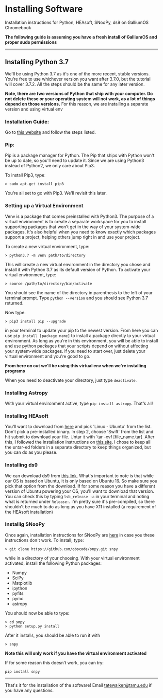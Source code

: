 # Installing Software
Installation instructions for Python, HEAsoft, SNooPy, ds9 on GalliumOS Chromebook

**The following guide is assuming you have a fresh install of GalliumOS and proper sudo permissions**
___
## Installing Python 3.7
We'll be using Python 3.7 as it's one of the more recent, stable versions. You're free to use whichever version you want after 3.7.0, but the tutorial will cover 3.7.2. All the steps should be the same for any later version.

**Note, there are two versions of Python that ship with your computer. Do not delete these or your operating system will not work, as a lot of things depend on those versions.** For this reason, we are installing a separate version and using virtual env

### Installation Guide:
Go to [this website](https://tecadmin.net/install-python-3-7-on-ubuntu-linuxmint/) and follow the steps listed.
### Pip:
Pip is a package manager for Python. The Pip that ships with Python won't be up to date, so you'll need to update it. Since we are using Python3 instead of Python2, we only care about Pip3. 

To install Pip3, type: 
```
> sudo apt-get install pip3
```
You're all set to go with Pip3. We'll revisit this later.

### Setting up a Virtual Environment
Venv is a package that comes preinstalled with Python3. The purpose of a virtual environment is to create a separate workspace for you to install supporting packages that won't get in the way of your system-wide packages. It's also helpful when you need to know exactly which packages support a project, helping others jump right in and use your project.

To create a new virtual environment, type:
```
> python3.7 -m venv path/to/directory
```
This will create a new virtual environment in the directory you chose and install it with Python 3.7 as its default version of Python. To activate your virtual environment, type:
```
> source /path/to/directory/bin/activate
```
You should see the name of the directory in parenthesis to the left of your terminal prompt. Type `python --version` and you should see Python 3.7 returned.

Now type:
```
> pip3 install pip --upgrade
```
in your terminal to update your pip to the newest version. From here you can use `pip install [package name]` to install a package directly to your virtual environment. As long as you're in this environment, you will be able to install and use python packages that your scripts depend on without affecting your system-wide packages. If you need to start over, just delete your virtual environment and you're good to go.

**From here on out we'll be using this virtual env when we're installing programs**

When you need to deactivate your directory, just type `deactivate`.

### Installing Astropy
With your virtual environment active, type `pip install astropy`.
That's all!
### Installing HEAsoft
You'll want to download from [here](https://heasarc.gsfc.nasa.gov/lheasoft/download.html) and pick 'Linux - Ubuntu' from the list. Don't pick a pre-installed binary. In step 2, choose 'Swift' from the list and hit submit to download your file. Untar it with `tar -xvf [file_name.tar]. After this, I followed the installation instructions on [this site](https://heasarc.gsfc.nasa.gov/lheasoft/ubuntu.html). I chose to keep all the untar-ed folders in a separate directory to keep things organized, but you can do as you please.

### Installing ds9
We can download ds9 from [this link](http://ds9.si.edu/site/Download.html). What's important to note is that while our OS is based on Ubuntu, it is only based on Ubuntu 16. So make sure you pick that option from the download. If for some reason you have a different version of Ubuntu powering your OS, you'll want to download that version. You can check this by typing `lsb_release -a` in your terminal and noting what is returned under `Release:`. I'm pretty sure it's pre-compiled, so there shouldn't be much to do as long as you have X11 installed (a requirement of the HEAsoft installation)

### Installig SNooPy
Once again, installation instructions for SNooPy are [here](https://csp.obs.carnegiescience.edu/data/snpy/installing_snoopy2) in case you these instructions don't work. To install, type:
```
> git clone https://github.com/obscode/snpy.git snpy
```
while in a directory of your choosing. With your virtual environment activated, install the following Python packages:
* Numpy
* SciPy
* Matplotlib
* ipython
* pyfits
* pymc
* astropy

You should now be able to type:
```
> cd snpy
> python setup.py install
```
After it installs, you should be able to run it with 
```
> snpy
```
**Note this will only work if you have the virtual environment activated**

If for some reason this doesn't work, you can try:
```
pip install snpy
```
___
That's it for the installation of the software! Email tatewalker@tamu.edu if you have any questions.